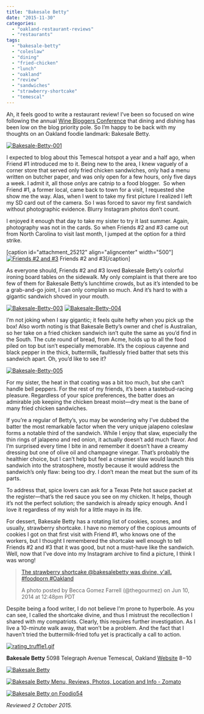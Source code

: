 ```yaml
---
title: "Bakesale Betty"
date: "2015-11-30"
categories: 
  - "oakland-restaurant-reviews"
  - "restaurants"
tags: 
  - "bakesale-betty"
  - "coleslaw"
  - "dining"
  - "fried-chicken"
  - "lunch"
  - "oakland"
  - "review"
  - "sandwiches"
  - "strawberry-shortcake"
  - "temescal"
---
```


Ah, it feels good to write a restaurant review! I’ve been so focused on wine following the annual [Wine Bloggers Conference](http://thegourmez.com/category/beer-wine-sake-review/wine-bloggers-conference-2015/) that dining and dishing has been low on the blog priority pole. So I’m happy to be back with my thoughts on an Oakland foodie landmark: Bakesale Betty.

[![Bakesale-Betty-001](http://s3.amazonaws.com/thegourmez-wpmedia/2015/11/Bakesale-Betty-001-500x325.jpg)](http://s3.amazonaws.com/thegourmez-wpmedia/2015/11/Bakesale-Betty-001.jpg)

I expected to blog about this Temescal hotspot a year and a half ago, when Friend #1 introduced me to it. Being new to the area, I knew vaguely of a corner store that served only fried chicken sandwiches, only had a menu written on butcher paper, and was only open for a few hours, only five days a week. I admit it, all those _onlys_ are catnip to a food blogger.  So when Friend #1, a former local, came back to town for a visit, I requested she show me the way. Alas, when I went to take my first picture I realized I left my SD card out of the camera. So I was forced to savor my first sandwich without photographic evidence. Blurry Instagram photos don’t count.

I enjoyed it enough that day to take my sister to try it last summer. Again, photography was not in the cards. So when Friends #2 and #3 came out from North Carolina to visit last month, I jumped at the option for a third strike.

\[caption id="attachment\_25212" align="aligncenter" width="500"\][![Friends #2 and #3](http://s3.amazonaws.com/thegourmez-wpmedia/2015/11/Bakesale-Betty-002-500x334.jpg)](http://s3.amazonaws.com/thegourmez-wpmedia/2015/11/Bakesale-Betty-002.jpg) Friends #2 and #3\[/caption\]

As everyone should, Friends #2 and #3 loved Bakesale Betty’s colorful ironing board tables on the sidewalk. My only complaint is that there are too few of them for Bakesale Betty’s lunchtime crowds, but as it’s intended to be a grab-and-go joint, I can only complain so much. And it’s hard to with a gigantic sandwich shoved in your mouth.

[![Bakesale-Betty-003](http://s3.amazonaws.com/thegourmez-wpmedia/2015/11/Bakesale-Betty-003-500x334.jpg)](http://s3.amazonaws.com/thegourmez-wpmedia/2015/11/Bakesale-Betty-003.jpg) [![Bakesale-Betty-004](http://s3.amazonaws.com/thegourmez-wpmedia/2015/11/Bakesale-Betty-004-500x334.jpg)](http://s3.amazonaws.com/thegourmez-wpmedia/2015/11/Bakesale-Betty-004.jpg)

I’m not joking when I say gigantic; it feels quite hefty when you pick up the box! Also worth noting is that Bakesale Betty’s owner and chef is Australian, so her take on a fried chicken sandwich isn’t quite the same as you’d find in the South. The cute round of bread, from Acme, holds up to all the food piled on top but isn’t especially memorable. It’s the copious cayenne and black pepper in the thick, buttermilk, faultlessly fried batter that sets this sandwich apart. Oh, you’d like to see it?

[![Bakesale-Betty-005](http://s3.amazonaws.com/thegourmez-wpmedia/2015/11/Bakesale-Betty-005-500x334.jpg)](http://s3.amazonaws.com/thegourmez-wpmedia/2015/11/Bakesale-Betty-005.jpg)

For my sister, the heat in that coating was a bit too much, but she can’t handle bell peppers. For the rest of my friends, it’s been a tastebud-racing pleasure. Regardless of your spice preferences, the batter does an admirable job keeping the chicken breast moist—dry meat is the bane of many fried chicken sandwiches.

If you’re a regular of Betty’s, you may be wondering why I’ve dubbed the batter the most remarkable factor when the very unique jalapeno coleslaw forms a notable third of the sandwich. While I enjoy that slaw, especially the thin rings of jalapeno and red onion, it actually doesn’t add much flavor. And I’m surprised every time I bite in and remember it doesn’t have a creamy dressing but one of olive oil and champagne vinegar. That’s probably the healthier choice, but I can’t help but feel a creamier slaw would launch this sandwich into the stratosphere, mostly because it would address the sandwich’s only flaw: being too dry. I don’t mean the meat but the sum of its parts.

To address that, spice lovers can ask for a Texas Pete hot sauce packet at the register—that’s the red sauce you see on my chicken. It helps, though it’s not the perfect solution; the sandwich is already spicy enough. And I love it regardless of my wish for a little mayo in its life.

For dessert, Bakesale Betty has a rotating list of cookies, scones, and usually, strawberry shortcake. I have no memory of the copious amounts of cookies I got on that first visit with Friend #1, who knows one of the workers, but I thought I remembered the shortcake well enough to tell Friends #2 and #3 that it was good, but not a must-have like the sandwich. Well, now that I’ve dove into my Instagram archive to find a picture, I think I was wrong!

> [The strawberry shortcake @bakesalebetty was divine, y'all. #foodporn #Oakland](https://instagram.com/p/pE2lMZwQkd/)
> 
> A photo posted by Becca Gomez Farrell (@thegourmez) on Jun 10, 2014 at 12:48pm PDT

Despite being a food writer, I do not believe I’m prone to hyperbole. As you can see, I called the shortcake divine, and thus I mistrust the recollection I shared with my compatriots. Clearly, this requires further investigation. As I live a 10-minute walk away, that won’t be a problem. And the fact that I haven’t tried the buttermilk-fried tofu yet is practically a call to action.

[![rating_truffle1.gif](http://s3.amazonaws.com/thegourmez-wpmedia/2015/01/rating_truffle1.gif)](http://s3.amazonaws.com/thegourmez-wpmedia/2015/01/rating_truffle1.gif)

**Bakesale Betty** 5098 Telegraph Avenue Temescal, Oakland [Website](http://www.bakesalebetty.com/) $8-$10

[![Bakesale Betty](http://www.tabelog.us/restaurants/124239/blog_parts/logo/xxs.png)](http://www.tabelog.us/restaurants/bakesale-betty-124239)

[![Bakesale Betty Menu, Reviews, Photos, Location and Info - Zomato](https://www.zomato.com/logo/16840437/minilink)](https://www.zomato.com/rockridge-n-temescal-ca/bakesale-betty-temescal "View Menu, Reviews, Photos & Information about Bakesale Betty, Temescal and other Restaurants in Rockridge/Temescal")

[![Bakesale Betty on Foodio54](http://foodio54.com/images/badge-2-c323a.jpg)](http://foodio54.com/restaurant/Oakland-CA/c323a/Bakesale-Betty)

_Reviewed 2 October 2015._
